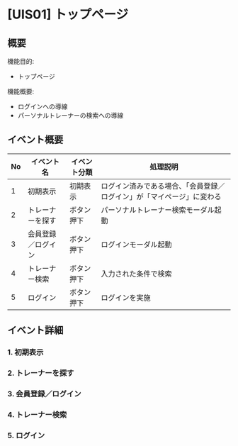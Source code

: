 # [UIS01] トップページ

## 概要

機能目的:

- トップページ

機能概要:

- ログインへの導線
- パーソナルトレーナーの検索への導線

## イベント概要

| No | イベント名     | イベント分類 | 処理説明                                |
|----|-----------|--------|-------------------------------------|
| 1  | 初期表示      | 初期表示   | ログイン済みである場合、「会員登録／ログイン」が「マイページ」に変わる |
| 2  | トレーナーを探す  | ボタン押下  | パーソナルトレーナー検索モーダル起動                  |
| 3  | 会員登録／ログイン | ボタン押下  | ログインモーダル起動                          |
| 4  | トレーナー検索   | ボタン押下  | 入力された条件で検索                          |
| 5  | ログイン      | ボタン押下  | ログインを実施                             |

## イベント詳細

### 1. 初期表示

### 2. トレーナーを探す

### 3. 会員登録／ログイン

### 4. トレーナー検索

### 5. ログイン
